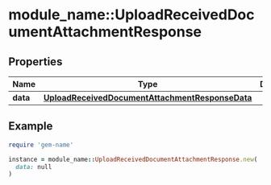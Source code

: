 # module_name::UploadReceivedDocumentAttachmentResponse

## Properties

| Name | Type | Description | Notes |
| ---- | ---- | ----------- | ----- |
| **data** | [**UploadReceivedDocumentAttachmentResponseData**](UploadReceivedDocumentAttachmentResponseData.md) |  |  |

## Example

```ruby
require 'gem-name'

instance = module_name::UploadReceivedDocumentAttachmentResponse.new(
  data: null
)
```

